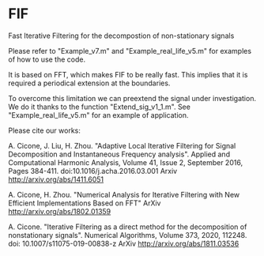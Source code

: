 # FIF
Fast Iterative Filtering for the decompostion of non-stationary signals

Please refer to "Example_v7.m" and "Example_real_life_v5.m" for examples of how to use the code.

It is based on FFT, which makes FIF to be really fast.
This implies that it is required a periodical extension at the boundaries.

To overcome this limitation we can preextend the signal under investigation.
We do it thanks to the function "Extend_sig_v1_1.m". 
See "Example_real_life_v5.m" for an example of application.


Please cite our works: 

A. Cicone, J. Liu, H. Zhou. "Adaptive Local Iterative Filtering 
for Signal Decomposition and Instantaneous Frequency analysis". 
Applied and Computational Harmonic Analysis, Volume 41, Issue 2, 
September 2016, Pages 384-411. doi:10.1016/j.acha.2016.03.001 
Arxiv http://arxiv.org/abs/1411.6051

 A. Cicone, H. Zhou. "Numerical Analysis for Iterative Filtering with
 New Efficient Implementations Based on FFT"
 ArXiv http://arxiv.org/abs/1802.01359

 A. Cicone. "Iterative Filtering as a direct method for the decomposition 
 of nonstationary signals". Numerical Algorithms, Volume 373, 2020,  112248. 
 doi: 10.1007/s11075-019-00838-z
 ArXiv http://arxiv.org/abs/1811.03536
 
 
